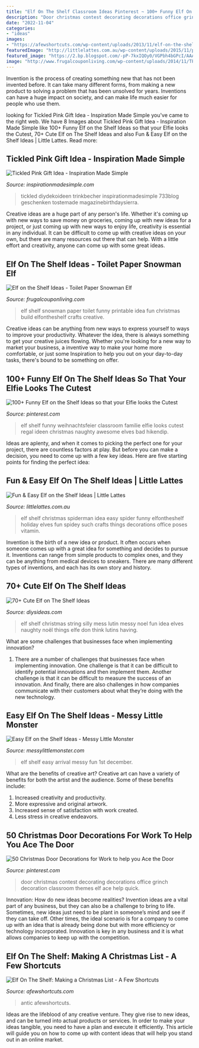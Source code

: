 ```yaml
---
title: "Elf On The Shelf Classroom Ideas Pinterest ~ 100+ Funny Elf On The Shelf Ideas So That Your Elfie Looks The Cutest"
description: "Door christmas contest decorating decorations office grinch decoration classroom themes elf ace help quick"
date: "2022-11-04"
categories:
- "ideas"
images:
- "https://afewshortcuts.com/wp-content/uploads/2013/11/elf-on-the-shelf-1-3.jpg"
featuredImage: "http://littlelattes.com.au/wp-content/uploads/2015/11/pinterest.jpg"
featured_image: "https://2.bp.blogspot.com/-pP-7kxIQOy0/VGPbh4bGPcI/AAAAAAAABFk/JH7WeOQL_Rk/s1600/1500975_10151925407443089_1180067593_o.jpg"
image: "http://www.frugalcouponliving.com/wp-content/uploads/2014/11/TP-Snowman-Elf-on-the-shelf-ideas-frugal-coupon-living.jpg"
---
```



Invention is the process of creating something new that has not been invented before. It can take many different forms, from making a new product to solving a problem that has been unsolved for years. Inventions can have a huge impact on society, and can make life much easier for people who use them.

	

		
looking for Tickled Pink Gift Idea - Inspiration Made Simple you've came to the right web. We have 8 Images about Tickled Pink Gift Idea - Inspiration Made Simple like 100+ Funny Elf on the Shelf Ideas so that your Elfie looks the Cutest, 70+ Cute Elf on The Shelf Ideas and also Fun &amp; Easy Elf on the Shelf Ideas | Little Lattes. Read more:
		
    
## Tickled Pink Gift Idea - Inspiration Made Simple

<img loading=lazy src="https://www.inspirationmadesimple.com/wp-content/uploads/2015/04/tickled-pink-gift-idea.jpg" onerror="this.onerror=null;this.src='https://tse4.mm.bing.net/th?id=OIP.NcYEY2nL6VKeP7jMV0SXQgHaLG&amp;pid=15.1';" alt="Tickled Pink Gift Idea - Inspiration Made Simple">

_Source: inspirationmadesimple.com_

>tickled diydekoideen trinkbecher inspirationmadesimple 733blog geschenken tostemade magazinebirthdaysierra. 

	

Creative ideas are a huge part of any person's life. Whether it's coming up with new ways to save money on groceries, coming up with new ideas for a project, or just coming up with new ways to enjoy life, creativity is essential in any individual. It can be difficult to come up with creative ideas on your own, but there are many resources out there that can help. With a little effort and creativity, anyone can come up with some great ideas.

    
## Elf On The Shelf Ideas - Toilet Paper Snowman Elf

<img loading=lazy src="http://www.frugalcouponliving.com/wp-content/uploads/2014/11/TP-Snowman-Elf-on-the-shelf-ideas-frugal-coupon-living.jpg" onerror="this.onerror=null;this.src='https://tse1.mm.bing.net/th?id=OIP.GryHoLz8Gn0WH0Uu92pykgHaLH&amp;pid=15.1';" alt="Elf on the Shelf Ideas - Toilet Paper Snowman Elf">

_Source: frugalcouponliving.com_

>elf shelf snowman paper toilet funny printable idea fun christmas build elfontheshelf crafts creative. 

	

Creative ideas can be anything from new ways to express yourself to ways to improve your productivity. Whatever the idea, there is always something to get your creative juices flowing. Whether you're looking for a new way to market your business, a inventive way to make your home more comfortable, or just some Inspiration to help you out on your day-to-day tasks, there's bound to be something on offer.

    
## 100+ Funny Elf On The Shelf Ideas So That Your Elfie Looks The Cutest

<img loading=lazy src="https://i.pinimg.com/736x/93/b0/26/93b026d7d69d2ec028207d86a4c70a45.jpg" onerror="this.onerror=null;this.src='https://tse3.mm.bing.net/th?id=OIP.wxbsQQOjNSFqSyWtbwtUqQHaNK&amp;pid=15.1';" alt="100+ Funny Elf on the Shelf Ideas so that your Elfie looks the Cutest">

_Source: pinterest.com_

>elf shelf funny weihnachtsfeier classroom familie elfie looks cutest regal ideen christmas naughty awesome elves bad hikendip. 

	

Ideas are aplenty, and when it comes to picking the perfect one for your project, there are countless factors at play. But before you can make a decision, you need to come up with a few key ideas. Here are five starting points for finding the perfect idea:

    
## Fun &amp; Easy Elf On The Shelf Ideas | Little Lattes

<img loading=lazy src="http://littlelattes.com.au/wp-content/uploads/2015/11/pinterest.jpg" onerror="this.onerror=null;this.src='https://tse4.mm.bing.net/th?id=OIP.YTSGLzmkdXvaRW-CIz91qQHaLJ&amp;pid=15.1';" alt="Fun &amp; Easy Elf on the Shelf Ideas | Little Lattes">

_Source: littlelattes.com.au_

>elf shelf christmas spiderman idea easy spider funny elfontheshelf holiday elves fun spidey such crafts things decorations office poses vitamin. 

	

Invention is the birth of a new idea or product. It often occurs when someone comes up with a great idea for something and decides to pursue it. Inventions can range from simple products to complex ones, and they can be anything from medical devices to sneakers. There are many different types of inventions, and each has its own story and history.

    
## 70+ Cute Elf On The Shelf Ideas

<img loading=lazy src="http://thedestinyformula.com/wp-content/uploads/2019/01/e7cb87f38b95565bda6645be39453d57.jpg" onerror="this.onerror=null;this.src='https://tse4.mm.bing.net/th?id=OIP.smua7hrw21D5Pl7BSA_ptAHaJ4&amp;pid=15.1';" alt="70+ Cute Elf on The Shelf Ideas">

_Source: diysideas.com_

>elf shelf christmas string silly mess lutin messy noel fun idea elves naughty noël things elfe don think lutins having. 

	

What are some challenges that businesses face when implementing innovation?
1. There are a number of challenges that businesses face when implementing innovation. One challenge is that it can be difficult to identify potential innovations and then implement them. Another challenge is that it can be difficult to measure the success of an innovation. And finally, there are also challenges in how companies communicate with their customers about what they’re doing with the new technology.

    
## Easy Elf On The Shelf Ideas - Messy Little Monster

<img loading=lazy src="https://2.bp.blogspot.com/-pP-7kxIQOy0/VGPbh4bGPcI/AAAAAAAABFk/JH7WeOQL_Rk/s1600/1500975_10151925407443089_1180067593_o.jpg" onerror="this.onerror=null;this.src='https://tse3.mm.bing.net/th?id=OIP.pcL_-hWkR_cXJtW53ak1KwHaJ4&amp;pid=15.1';" alt="Easy Elf on the Shelf Ideas - Messy Little Monster">

_Source: messylittlemonster.com_

>elf shelf easy arrival messy fun 1st december. 

	

What are the benefits of creative art?
Creative art can have a variety of benefits for both the artist and the audience. Some of these benefits include: 
1. Increased creativity and productivity.
2. More expressive and original artwork.
3. Increased sense of satisfaction with work created. 
4. Less stress in creative endeavors.

    
## 50 Christmas Door Decorations For Work To Help You Ace The Door

<img loading=lazy src="https://i.pinimg.com/736x/4a/9f/b1/4a9fb150af2c2b69c704475ba2da1c69.jpg" onerror="this.onerror=null;this.src='https://tse4.mm.bing.net/th?id=OIP.agY5djwmdJbXRgsf8OUNTAHaJ4&amp;pid=15.1';" alt="50 Christmas Door Decorations for Work to help you Ace the Door">

_Source: pinterest.com_

>door christmas contest decorating decorations office grinch decoration classroom themes elf ace help quick. 

	

Innovation: How do new ideas become realities?
Invention ideas are a vital part of any business, but they can also be a challenge to bring to life. Sometimes, new ideas just need to be plant in someone’s mind and see if they can take off. Other times, the ideal scenario is for a company to come up with an idea that is already being done but with more efficiency or technology incorporated. Innovation is key in any business and it is what allows companies to keep up with the competition.

    
## Elf On The Shelf: Making A Christmas List - A Few Shortcuts

<img loading=lazy src="https://afewshortcuts.com/wp-content/uploads/2013/11/elf-on-the-shelf-1-3.jpg" onerror="this.onerror=null;this.src='https://tse3.mm.bing.net/th?id=OIP.tRjjro8zwkwgpWnvezFpbwHaJ4&amp;pid=15.1';" alt="Elf On The Shelf: Making a Christmas List - A Few Shortcuts">

_Source: afewshortcuts.com_

>antic afewshortcuts. 

	

Ideas are the lifeblood of any creative venture. They give rise to new ideas, and can be turned into actual products or services. In order to make your ideas tangible, you need to have a plan and execute it efficiently. This article will guide you on how to come up with content ideas that will help you stand out in an online market.

